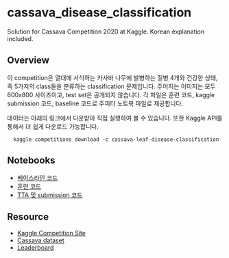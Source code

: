 # cassava_disease_classification
Solution for Cassava Competition 2020 at Kaggle. Korean explanation included.

## Overview
이 competition은 열대에 서식하는 카사바 나무에 발병하는 질병 4개와 건강한 상태, 즉 5가지의 class들을 분류하는 classification 문제입니다. 주어지는 이미지는 모두 600x800 사이즈이고, test set은 공개되지 않습니다. 각 파일은 훈련 코드, kaggle submission 코드, baseline 코드로 주피터 노트북 파일로 제공합니다.

데이터는 아래의 링크에서 다운받아 직접 실행하여 볼 수 있습니다. 또한 Kaggle API를 통해서 더 쉽게 다운로드 가능합니다.
```
  kaggle competitions download -c cassava-leaf-disease-classification
```

## Notebooks
* [베이스라인 코드](./for-korean-cassava.ipynb)
* [훈련 코드](./for-korean-lb-0-895-effnetb4-train.ipynb)
* [TTA 및 submission 코드](./for-korean-lb-0-895-submission.ipynb)

## Resource

* [Kaggle Competition Site](https://www.kaggle.com/c/cassava-leaf-disease-classification)
* [Cassava dataset](https://www.kaggle.com/c/cassava-leaf-disease-classification/data)
* [Leaderboard](https://www.kaggle.com/c/cassava-leaf-disease-classification/data)
